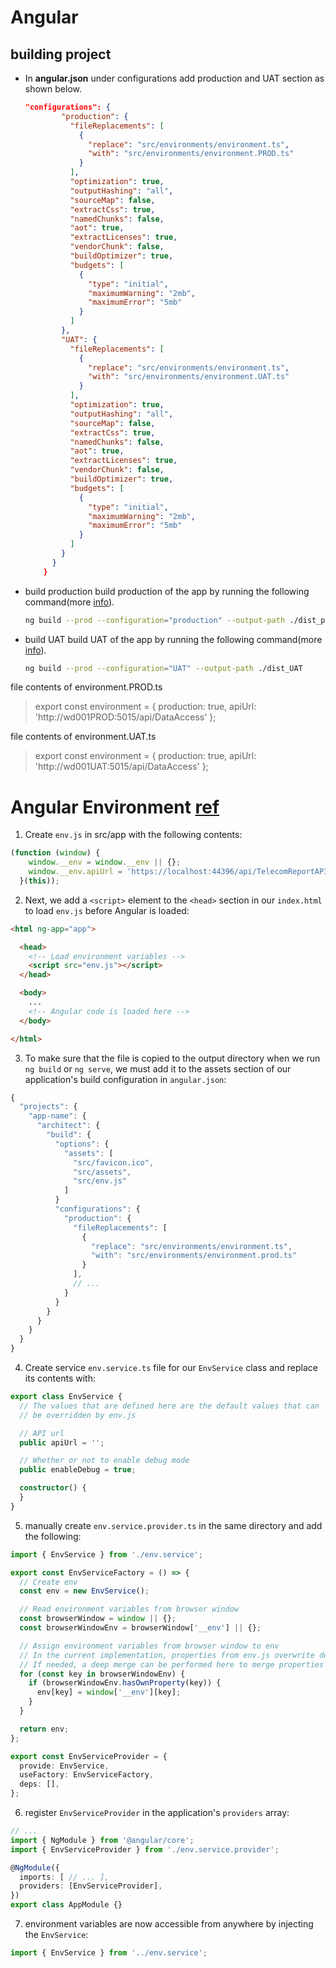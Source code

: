 # Angular

## building project 
- In __angular.json__ under configurations add production and UAT section as shown below.
    ```json
    "configurations": {
            "production": {
              "fileReplacements": [
                {
                  "replace": "src/environments/environment.ts",
                  "with": "src/environments/environment.PROD.ts"
                }
              ],
              "optimization": true,
              "outputHashing": "all",
              "sourceMap": false,
              "extractCss": true,
              "namedChunks": false,
              "aot": true,
              "extractLicenses": true,
              "vendorChunk": false,
              "buildOptimizer": true,
              "budgets": [
                {
                  "type": "initial",
                  "maximumWarning": "2mb",
                  "maximumError": "5mb"
                }
              ]
            },
            "UAT": {
              "fileReplacements": [
                {
                  "replace": "src/environments/environment.ts",
                  "with": "src/environments/environment.UAT.ts"
                }
              ],
              "optimization": true,
              "outputHashing": "all",
              "sourceMap": false,
              "extractCss": true,
              "namedChunks": false,
              "aot": true,
              "extractLicenses": true,
              "vendorChunk": false,
              "buildOptimizer": true,
              "budgets": [
                {
                  "type": "initial",
                  "maximumWarning": "2mb",
                  "maximumError": "5mb"
                }
              ]
            }
          }
        }
    ```
- build production
  build production of the app by running the following command(more [info](https://angular.io/cli/build)).
  ```bash
  ng build --prod --configuration="production" --output-path ./dist_prod
  ```  
- build UAT
  build UAT of the app by running the following command(more [info](https://angular.io/cli/build)).
  ```bash
  ng build --prod --configuration="UAT" --output-path ./dist_UAT
  ```  
file contents of environment.PROD.ts
> export const environment = {
> production: true,
>  apiUrl: 'http://wd001PROD:5015/api/DataAccess'
> };

file contents of environment.UAT.ts
> export const environment = {
> production: true,
>  apiUrl: 'http://wd001UAT:5015/api/DataAccess'
> };

# Angular Environment [ref](https://www.jvandemo.com/how-to-use-environment-variables-to-configure-your-angular-application-without-a-rebuild/)

1. Create ```env.js``` in src/app with the following contents:
```js
(function (window) {
    window.__env = window.__env || {};  
    window.__env.apiUrl = 'https://localhost:44396/api/TelecomReportAPI';    
  }(this));  
```
2. Next, we add a ```<script>``` element to the ```<head>``` section in our ```index.html``` to load ```env.js``` before Angular is loaded:
```html
<html ng-app="app">

  <head>
    <!-- Load environment variables -->
    <script src="env.js"></script>
  </head>

  <body>
    ...
    <!-- Angular code is loaded here -->
  </body>  

</html> 
```
3. To make sure that the file is copied to the output directory when we run ```ng build``` or ```ng serve```, we must add it to the assets section of our application's build configuration in ```angular.json```:
```js
{
  "projects": {
    "app-name": {
      "architect": {
        "build": {
          "options": {
            "assets": [
              "src/favicon.ico",
              "src/assets",
              "src/env.js"
            ]
          }
          "configurations": {
            "production": {
              "fileReplacements": [
                {
                  "replace": "src/environments/environment.ts",
                  "with": "src/environments/environment.prod.ts"
                }
              ],
              // ...
            }
          }
        }
      }
    }
  }
}
```
4. Create service ```env.service.ts```  file for our ```EnvService``` class and replace its contents with:
```ts
export class EnvService {
  // The values that are defined here are the default values that can
  // be overridden by env.js

  // API url
  public apiUrl = '';

  // Whether or not to enable debug mode
  public enableDebug = true;

  constructor() {
  }
}
```

5. manually create ```env.service.provider.ts``` in the same directory and add the following:

```ts
import { EnvService } from './env.service';

export const EnvServiceFactory = () => {  
  // Create env
  const env = new EnvService();

  // Read environment variables from browser window
  const browserWindow = window || {};
  const browserWindowEnv = browserWindow['__env'] || {};

  // Assign environment variables from browser window to env
  // In the current implementation, properties from env.js overwrite defaults from the EnvService.
  // If needed, a deep merge can be performed here to merge properties instead of overwriting them.
  for (const key in browserWindowEnv) {
    if (browserWindowEnv.hasOwnProperty(key)) {
      env[key] = window['__env'][key];
    }
  }

  return env;
};

export const EnvServiceProvider = {  
  provide: EnvService,
  useFactory: EnvServiceFactory,
  deps: [],
};
```
6. register ```EnvServiceProvider``` in the application's `providers` array:

```ts
// ...
import { NgModule } from '@angular/core';  
import { EnvServiceProvider } from './env.service.provider';

@NgModule({
  imports: [ // ... ],
  providers: [EnvServiceProvider],
})
export class AppModule {}  
```

7. environment variables are now accessible from anywhere by injecting the `EnvService`:

```ts
import { EnvService } from '../env.service';
```
